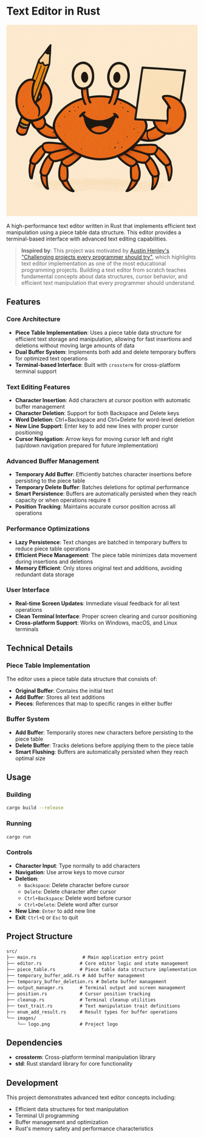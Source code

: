 # Text Editor in Rust

![Text Editor Logo](src/images/logo.png)

A high-performance text editor written in Rust that implements efficient text manipulation using a piece table data structure. This editor provides a terminal-based interface with advanced text editing capabilities.

> **Inspired by**: This project was motivated by [Austin Henley's "Challenging projects every programmer should try"](https://austinhenley.com/blog/challengingprojects.html), which highlights text editor implementation as one of the most educational programming projects. Building a text editor from scratch teaches fundamental concepts about data structures, cursor behavior, and efficient text manipulation that every programmer should understand.

## Features

### Core Architecture
- **Piece Table Implementation**: Uses a piece table data structure for efficient text storage and manipulation, allowing for fast insertions and deletions without moving large amounts of data
- **Dual Buffer System**: Implements both add and delete temporary buffers for optimized text operations
- **Terminal-based Interface**: Built with `crossterm` for cross-platform terminal support

### Text Editing Features
- **Character Insertion**: Add characters at cursor position with automatic buffer management
- **Character Deletion**: Support for both Backspace and Delete keys
- **Word Deletion**: Ctrl+Backspace and Ctrl+Delete for word-level deletion
- **New Line Support**: Enter key to add new lines with proper cursor positioning
- **Cursor Navigation**: Arrow keys for moving cursor left and right (up/down navigation prepared for future implementation)

### Advanced Buffer Management
- **Temporary Add Buffer**: Efficiently batches character insertions before persisting to the piece table
- **Temporary Delete Buffer**: Batches deletions for optimal performance
- **Smart Persistence**: Buffers are automatically persisted when they reach capacity or when operations require it
- **Position Tracking**: Maintains accurate cursor position across all operations

### Performance Optimizations
- **Lazy Persistence**: Text changes are batched in temporary buffers to reduce piece table operations
- **Efficient Piece Management**: The piece table minimizes data movement during insertions and deletions
- **Memory Efficient**: Only stores original text and additions, avoiding redundant data storage

### User Interface
- **Real-time Screen Updates**: Immediate visual feedback for all text operations
- **Clean Terminal Interface**: Proper screen clearing and cursor positioning
- **Cross-platform Support**: Works on Windows, macOS, and Linux terminals

## Technical Details

### Piece Table Implementation
The editor uses a piece table data structure that consists of:
- **Original Buffer**: Contains the initial text
- **Add Buffer**: Stores all text additions
- **Pieces**: References that map to specific ranges in either buffer

### Buffer System
- **Add Buffer**: Temporarily stores new characters before persisting to the piece table
- **Delete Buffer**: Tracks deletions before applying them to the piece table
- **Smart Flushing**: Buffers are automatically persisted when they reach optimal size

## Usage

### Building
```bash
cargo build --release
```

### Running
```bash
cargo run
```

### Controls
- **Character Input**: Type normally to add characters
- **Navigation**: Use arrow keys to move cursor
- **Deletion**: 
  - `Backspace`: Delete character before cursor
  - `Delete`: Delete character after cursor
  - `Ctrl+Backspace`: Delete word before cursor
  - `Ctrl+Delete`: Delete word after cursor
- **New Line**: `Enter` to add new line
- **Exit**: `Ctrl+Q` or `Esc` to quit

## Project Structure

```
src/
├── main.rs                 # Main application entry point
├── editor.rs              # Core editor logic and state management
├── piece_table.rs         # Piece table data structure implementation
├── temporary_buffer_add.rs # Add buffer management
├── temporary_buffer_deletion.rs # Delete buffer management
├── output_manager.rs      # Terminal output and screen management
├── position.rs            # Cursor position tracking
├── cleanup.rs             # Terminal cleanup utilities
├── text_trait.rs          # Text manipulation trait definitions
├── enum_add_result.rs     # Result types for buffer operations
└── images/
    └── logo.png           # Project logo
```

## Dependencies

- **crossterm**: Cross-platform terminal manipulation library
- **std**: Rust standard library for core functionality

## Development

This project demonstrates advanced text editor concepts including:
- Efficient data structures for text manipulation
- Terminal UI programming
- Buffer management and optimization
- Rust's memory safety and performance characteristics
